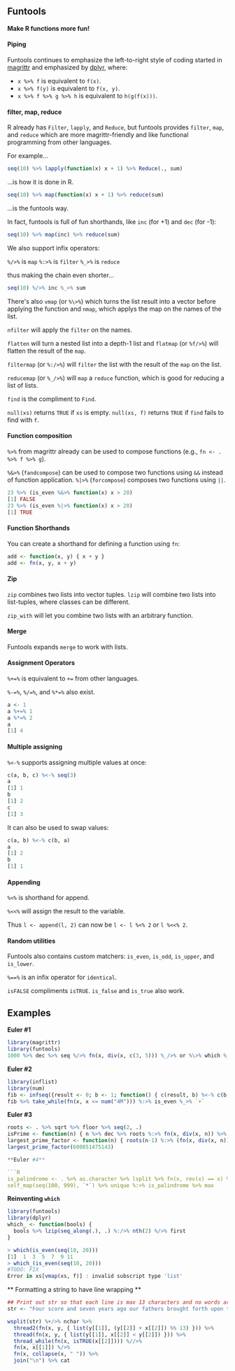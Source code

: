 ## Funtools

**Make R functions more fun!**


#### Piping

Funtools continues to emphasize the left-to-right style of coding started in [magrittr](https://github.com/smbache/magrittr) and emphasized by [dplyr](https://github.com/hadley/dplyr), where:

* `x %>% f` is equivalent to `f(x)`.
* `x %>% f(y)` is equivalent to `f(x, y)`.
* `x %>% f %>% g %>% h` is equivalent to `h(g(f(x)))`.


#### filter, map, reduce

R already has `Filter`, `lapply`, and `Reduce`, but funtools provides `filter`, `map`, and `reduce` which are more magrittr-friendly and like functional programming from other languages.

For example...

```R
seq(10) %>% lapply(function(x) x + 1) %>% Reduce(., sum)
```

...is how it is done in R.

```R
seq(10) %>% map(function(x) x + 1) %>% reduce(sum)
```

...is the funtools way.

In fact, funtools is full of fun shorthands, like `inc` (for +1) and `dec` (for -1):

```R
seq(10) %>% map(inc) %>% reduce(sum)
```

We also support infix operators:

`%/>%` is `map`
`%:>%` is `filter`
`%_>%` is `reduce`

thus making the chain even shorter...

```R
seq(10) %/>% inc %_>% sum
```

There's also `vmap` (or `%\>%`) which turns the list result into a vector before applying the function and `nmap`, which applys the map on the names of the list.

`nfilter` will apply the `filter` on the names.

`flatten` will turn a nested list into a depth-1 list and `flatmap` (or `%f/>%`) will flatten the result of the `map`.

`filtermap` (or `%:/>%`) will `filter` the list with the result of the `map` on the list.

`reducemap` (or `%_/>%`) will `map` a `reduce` function, which is good for reducing a list of lists.

`find` is the compliment to `Find`.

`null(xs)` returns `TRUE` if `xs` is empty. `null(xs, f)` returns `TRUE` if `find` fails to find with `f`.


#### Function composition

`%>%` from magrittr already can be used to compose functions (e.g., `fn <- . %>% f %>% g`).

`%&>%` (`fandcompose`) can be used to compose two functions using `&&` instead of function application.  `%|>%` (`forcompose`) composes two functions using `||`.

```R
23 %>% (is_even %&>% function(x) x > 20)
[1] FALSE
23 %>% (is_even %|>% function(x) x > 20)
[1] TRUE
```


#### Function Shorthands

You can create a shorthand for defining a function using `fn`:

```R
add <- function(x, y) { x + y }
add <- fn(x, y, x + y)
```


#### Zip

`zip` combines two lists into vector tuples. `lzip` will combine two lists into list-tuples, where classes can be different.

`zip_with` will let you combine two lists with an arbitrary function.


#### Merge

Funtools expands `merge` to work with lists.


#### Assignment Operators

`%+=%` is equivalent to `+=` from other languages.

`%-=%`, `%/=%`, and `%*=%` also exist.


```R
a <- 1
a %+=% 1
a %*=% 2
a
[1] 4
```


#### Multiple assigning

`%<-%` supports assigning multiple values at once:

```R
c(a, b, c) %<-% seq(3)
a
[1] 1
b
[1] 2
c
[1] 3
```

It can also be used to swap values:

```R
c(a, b) %<-% c(b, a)
a
[1] 2
b
[1] 1
```


#### Appending

`%<%` is shorthand for append.

`%<<%` will assign the result to the variable.

Thus `l <- append(l, 2)` can now be `l <- l %<% 2` or `l %<<% 2`.


#### Random utilities

Funtools also contains custom matchers: `is_even`, `is_odd`, `is_upper`, and `is_lower`.

`%==%` is an infix operator for `identical`.

`isFALSE` compliments `isTRUE`.  `is_false` and `is_true` also work.



## Examples

**Euler #1**

```R
library(magrittr)
library(funtools)
1000 %>% dec %>% seq %/>% fn(x, div(x, c(3, 5))) %_/>% or %\>% which %_>% `+`
```

**Euler #2**

```R
library(inflist)
library(num)
fib <- infseq({result <- 0; b <- 1; function() { c(result, b) %<-% c(b, result + b) }})
fib %>% take_while(fn(x, x <= num("4M"))) %:>% is_even %_>% `+`
```

**Euler #3**

```R
roots <- . %>% sqrt %>% floor %>% seq(2, .)
isPrime <- function(n) { n %>% dec %>% roots %:>% fn(x, div(x, n)) %>% null }
largest_prime_factor <- function(n) { roots(n-1) %:>% (fn(x, div(x, n)) %&.% isPrime) %\>% max }
largest_prime_factor(600851475143)

**Euler #4**

```R
is_palindrome <- . %>% as.character %>% lsplit %>% fn(x, rev(x) == x) %>% all
self_map(seq(100, 999), `*`) %>% unique %:>% is_palindrome %>% max
```

**Reinventing `which`**

```R
library(funtools)
library(dplyr)
which_ <- function(bools) {
  bools %>% lzip(seq_along(.), .) %:/>% nth(2) %/>% first
}

> which(is_even(seq(10, 20)))
[1]  1  3  5  7  9 11
> which_(is_even(seq(10, 20)))
#TODO: FIX
Error in xs[vmap(xs, f)] : invalid subscript type 'list'
```

** Formatting a string to have line wrapping **
```R
## Print out str so that each line is max 13 characters and no words are broken.
str <- "Four score and seven years ago our fathers brought forth upon this continent a new nation conceived in liberty and dedicated to the proposition that all men are created equal"

wsplit(str) %+/>% nchar %>%
  thread2(fn(x, y, { list(y[[1]], (y[[2]] + x[[2]]) %% 13) })) %>%
  thread(fn(x, y, { list(y[[1]], x[[2]] < y[[2]]) })) %>%
  thread_while(fn(x, isTRUE(x[[2]]))) %//>%
  fn(x, x[[1]]) %/>%
  fn(x, collapse(x, " ")) %>%
  join("\n") %>% cat
```
